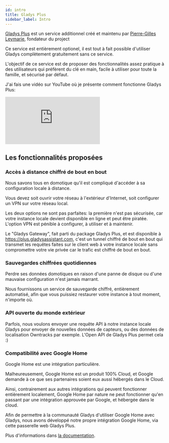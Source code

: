 ```yaml
---
id: intro
title: Gladys Plus
sidebar_label: Intro
---
```


[Gladys Plus](/fr/plus/) est un service additionnel créé et maintenu par [Pierre-Gilles Leymarie](https://twitter.com/pierregillesl), fondateur du project

Ce service est entièrement optionel, il est tout à fait possible d'utiliser Gladys complètement gratuitement sans ce service.

L'objectif de ce service est de proposer des fonctionnalités assez pratique à des utilisateurs qui préfèrent du clé en main, facile à utiliser pour toute la famille, et sécurisé par défaut.

J'ai fais une vidéo sur YouTube où je présente comment fonctionne Gladys Plus:

<div class="videoContainer">
<iframe  class="video" src="https://www.youtube.com/embed/TmjrBeufjyo" title="YouTube video player" frameborder="0" allow="accelerometer; autoplay; clipboard-write; encrypted-media; gyroscope; picture-in-picture" allowfullscreen></iframe>
</div>

## Les fonctionnalités proposées

### Accès à distance chiffré de bout en bout

Nous savons tous en domotique qu'il est compliqué d'accéder à sa configuration locale à distance.

Vous devez soit ouvrir votre réseau à l'extérieur d'Internet, soit configurer un VPN sur votre réseau local.

Les deux options ne sont pas parfaites: la première n'est pas sécurisée, car votre instance locale devient disponible en ligne et peut être piratée. L'option VPN est pénible à configurer, à utiliser et à maintenir.

Le "Gladys Gateway", fait parti du package Gladys Plus, et est disponible à https://plus.gladysassistant.com, c'est un tunnel chiffré de bout en bout qui transmet les requêtes faites sur le client web à votre instance locale sans compromettre votre vie privée car le trafic est chiffré de bout en bout.

### Sauvegardes chiffrées quotidiennes

Perdre ses données domotiques en raison d'une panne de disque ou d'une mauvaise configuration n'est jamais marrant.

Nous fournissons un service de sauvegarde chiffré, entièrement automatisé, afin que vous puissiez restaurer votre instance à tout moment, n'importe où.

### API ouverte du monde extérieur

Parfois, nous voulons envoyer une requête API à notre instance locale Gladys pour envoyer de nouvelles données de capteurs, ou des données de localisation Owntracks par exemple. L'Open API de Gladys Plus permet cela :)

### Compatibilité avec Google Home

Google Home est une intégration particulière.

Malheureusement, Google Home est un produit 100% Cloud, et Google demande à ce que ses partenaires soient eux aussi hébergés dans le Cloud.

Ainsi, contrairement aux autres intégrations qui peuvent fonctionner entièrement localement, Google Home par nature ne peut fonctionner qu'en passant par une intégration approuvée par Google, et hébergée dans le cloud.

Afin de permettre à la communauté Gladys d'utiliser Google Home avec Gladys, nous avons développé notre propre intégration Google Home, via cette passerelle web Gladys Plus.

Plus d'informations dans [la documentation](/fr/docs/integrations/google-home).
